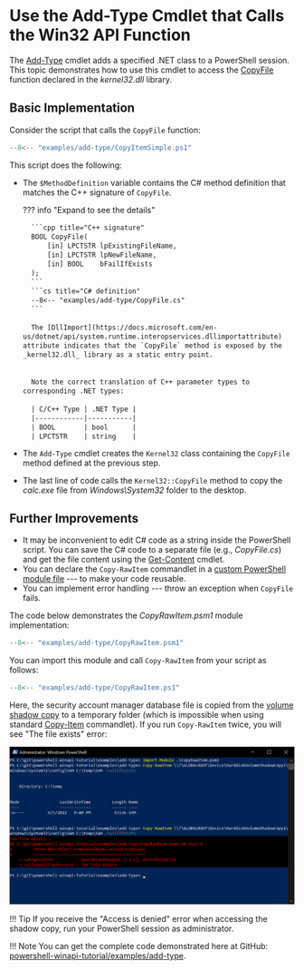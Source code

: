 # Use the Add-Type Cmdlet that Calls the Win32 API Function

The [Add-Type](https://docs.microsoft.com/en-us/powershell/module/microsoft.powershell.utility/add-type) cmdlet adds a specified .NET class to a PowerShell session. This topic demonstrates how to use this cmdlet to access the [CopyFile](https://docs.microsoft.com/en-us/windows/win32/api/winbase/nf-winbase-copyfile) function declared in the _kernel32.dll_ library.

## Basic Implementation

Consider the script that calls the `CopyFile` function:

```ps1 title="PowerShell"
--8<-- "examples/add-type/CopyItemSimple.ps1"
```

This script does the following:

* The `$MethodDefinition` variable contains the С# method definition that matches the C++ signature of `CopyFile`.

    ??? info "Expand to see the details"

        ```cpp title="C++ signature"
        BOOL CopyFile(
            [in] LPCTSTR lpExistingFileName,
            [in] LPCTSTR lpNewFileName,
            [in] BOOL    bFailIfExists
        );
        ```
        ```cs title="C# definition"
        --8<-- "examples/add-type/CopyFile.cs"
        ```

        The [DllImport](https://docs.microsoft.com/en-us/dotnet/api/system.runtime.interopservices.dllimportattribute) attribute indicates that the `CopyFile` method is exposed by the _kernel32.dll_ library as a static entry point.


        Note the correct translation of C++ parameter types to corresponding .NET types:

        | C/C++ Type | .NET Type |
        |------------|-----------|
        | BOOL       | bool      |
        | LPCTSTR    | string    |

* The `Add-Type` cmdlet creates the `Kernel32` class containing the `CopyFile` method defined at the previous step.

* The last line of code calls the `Kernel32::CopyFile` method to copy the _calc.exe_ file from _Windows\System32_ folder to the desktop.

## Further Improvements

* It may be inconvenient to edit C# code as a string inside the PowerShell script. You can save the C# code to a separate file (e.g., _CopyFile.cs_) and get the file content using the [Get-Content](https://docs.microsoft.com/en-us/powershell/module/microsoft.powershell.management/get-content) cmdlet.
* You can declare the `Copy-RawItem` commandlet in a [custom PowerShell module file](https://docs.microsoft.com/en-us/powershell/scripting/developer/module/how-to-write-a-powershell-script-module) --- to make your code reusable.
* You can implement error handling --- throw an exception when `CopyFile` fails.

The code below demonstrates the _CopyRawItem.psm1_ module implementation:

```psm1 title="PowerShell Module"
--8<-- "examples/add-type/CopyRawItem.psm1"
```

You can import this module and call `Copy-RawItem` from your script as follows:

```ps1 title="PowerShell"
--8<-- "examples/add-type/CopyRawItem.ps1"
```

Here, the security account manager database file is copied from the [volume shadow copy](https://docs.microsoft.com/en-us/windows/win32/vss/volume-shadow-copy-service-portal) to a temporary folder (which is impossible when using standard [Copy-Item](https://docs.microsoft.com/en-us/powershell/module/microsoft.powershell.management/copy-item) commandlet). If you run `Copy-RawItem` twice, you will see "The file exists" error:

![Copy-RawItem result](../images/copy-rawitem-result.png)

!!! Tip
    If you receive the "Access is denied" error when accessing the shadow copy, run your PowerShell session as administrator.

!!! Note
    You can get the complete code demonstrated here at GitHub: [powershell-winapi-tutorial/examples/add-type](https://github.com/konstantinbelyakov/powershell-winapi-tutorial/tree/main/examples/add-type).
